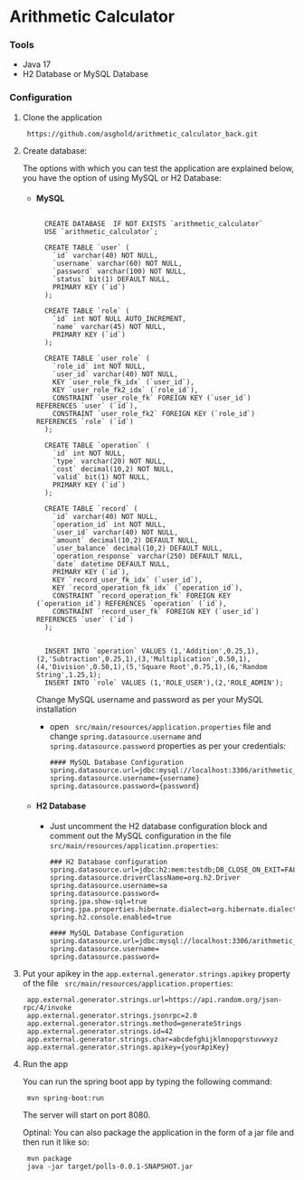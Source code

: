 # Arithmetic Calculator

### Tools

* Java 17
* H2 Database or MySQL Database

### Configuration

1. Clone the application

    
        https://github.com/asghold/arithmetic_calculator_back.git
    

2. Create database:
   
   The options with which you can test the application are explained below, you have the option of using MySQL or H2 Database:

    * #### MySQL

        ##
            CREATE DATABASE  IF NOT EXISTS `arithmetic_calculator`
            USE `arithmetic_calculator`;

            CREATE TABLE `user` (
              `id` varchar(40) NOT NULL,
              `username` varchar(60) NOT NULL,
              `password` varchar(100) NOT NULL,
              `status` bit(1) DEFAULT NULL,
              PRIMARY KEY (`id`)
            );

            CREATE TABLE `role` (
              `id` int NOT NULL AUTO_INCREMENT,
              `name` varchar(45) NOT NULL,
              PRIMARY KEY (`id`)
            );

            CREATE TABLE `user_role` (
              `role_id` int NOT NULL,
              `user_id` varchar(40) NOT NULL,
              KEY `user_role_fk_idx` (`user_id`),
              KEY `user_role_fk2_idx` (`role_id`),
              CONSTRAINT `user_role_fk` FOREIGN KEY (`user_id`) REFERENCES `user` (`id`),
              CONSTRAINT `user_role_fk2` FOREIGN KEY (`role_id`) REFERENCES `role` (`id`)
            );

            CREATE TABLE `operation` (
              `id` int NOT NULL,
              `type` varchar(20) NOT NULL,
              `cost` decimal(10,2) NOT NULL,
              `valid` bit(1) NOT NULL,
              PRIMARY KEY (`id`)
            );

            CREATE TABLE `record` (
              `id` varchar(40) NOT NULL,
              `operation_id` int NOT NULL,
              `user_id` varchar(40) NOT NULL,
              `amount` decimal(10,2) DEFAULT NULL,
              `user_balance` decimal(10,2) DEFAULT NULL,
              `operation_response` varchar(250) DEFAULT NULL,
              `date` datetime DEFAULT NULL,
              PRIMARY KEY (`id`),
              KEY `record_user_fk_idx` (`user_id`),
              KEY `record_operation_fk_idx` (`operation_id`),
              CONSTRAINT `record_operation_fk` FOREIGN KEY (`operation_id`) REFERENCES `operation` (`id`),
              CONSTRAINT `record_user_fk` FOREIGN KEY (`user_id`) REFERENCES `user` (`id`)
            );


            INSERT INTO `operation` VALUES (1,'Addition',0.25,1),(2,'Subtraction',0.25,1),(3,'Multiplication',0.50,1),(4,'Division',0.50,1),(5,'Square Root',0.75,1),(6,'Random String',1.25,1);
            INSERT INTO `role` VALUES (1,'ROLE_USER'),(2,'ROLE_ADMIN');

        Change MySQL username and password as per your MySQL installation

      * open ``` src/main/resources/application.properties``` file and change ```spring.datasource.username``` and ```spring.datasource.password``` properties as per your credentials:  

            #### MySQL Database Configuration
            spring.datasource.url=jdbc:mysql://localhost:3306/arithmetic_calculator
            spring.datasource.username={username}
            spring.datasource.password={password}

    * #### H2 Database
      * Just uncomment the H2 database configuration block and comment out the MySQL configuration in the file ``` src/main/resources/application.properties```:

            ### H2 Database configuration
            spring.datasource.url=jdbc:h2:mem:testdb;DB_CLOSE_ON_EXIT=FALSE
            spring.datasource.driverClassName=org.h2.Driver
            spring.datasource.username=sa
            spring.datasource.password=
            spring.jpa.show-sql=true
            spring.jpa.properties.hibernate.dialect=org.hibernate.dialect.H2Dialect
            spring.h2.console.enabled=true

            #### MySQL Database Configuration
            spring.datasource.url=jdbc:mysql://localhost:3306/arithmetic_calculator
            spring.datasource.username=
            spring.datasource.password=

3. Put your apikey in the ```app.external.generator.strings.apikey``` property of the file ``` src/main/resources/application.properties```:

        app.external.generator.strings.url=https://api.random.org/json-rpc/4/invoke
        app.external.generator.strings.jsonrpc=2.0
        app.external.generator.strings.method=generateStrings
        app.external.generator.strings.id=42
        app.external.generator.strings.char=abcdefghijklmnopqrstuvwxyz
        app.external.generator.strings.apikey={yourApiKey}

4. Run the app

    You can run the spring boot app by typing the following command:

        mvn spring-boot:run
    
    The server will start on port 8080.

    Optinal: You can also package the application in the form of a jar file and then run it like so:
    
        mvn package
        java -jar target/polls-0.0.1-SNAPSHOT.jar



